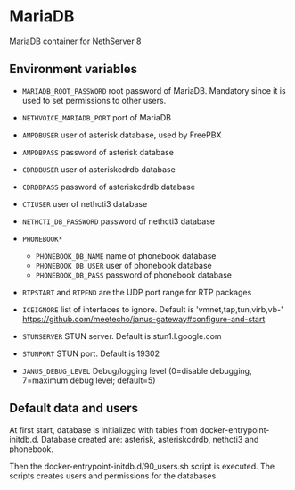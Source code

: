# MariaDB

MariaDB container for NethServer 8

## Environment variables

- `MARIADB_ROOT_PASSWORD` root password of MariaDB. Mandatory since it is used to set permissions to other users.
- `NETHVOICE_MARIADB_PORT` port of MariaDB
- `AMPDBUSER` user of asterisk database, used by FreePBX
- `AMPDBPASS` password of asterisk database
- `CDRDBUSER` user of asteriskcdrdb database
- `CDRDBPASS` password of asteriskcdrdb database
- `CTIUSER` user of nethcti3 database
- `NETHCTI_DB_PASSWORD` password of nethcti3 database
- `PHONEBOOK*`
    - `PHONEBOOK_DB_NAME` name of phonebook database
    - `PHONEBOOK_DB_USER` user of phonebook database
    - `PHONEBOOK_DB_PASS` password of phonebook database


- `RTPSTART` and `RTPEND` are the UDP port range for RTP packages
- `ICEIGNORE` list of interfaces to ignore. Default is 'vmnet,tap,tun,virb,vb-' https://github.com/meetecho/janus-gateway#configure-and-start
- `STUNSERVER` STUN server. Default is stun1.l.google.com
- `STUNPORT` STUN port. Default is 19302
- `JANUS_DEBUG_LEVEL` Debug/logging level (0=disable debugging, 7=maximum debug level; default=5)

## Default data and users

At first start, database is initialized with tables from docker-entrypoint-initdb.d.
Database created are: asterisk, asteriskcdrdb, nethcti3 and phonebook.

Then the docker-entrypoint-initdb.d/90_users.sh script is executed. The scripts creates users and permissions for the databases.